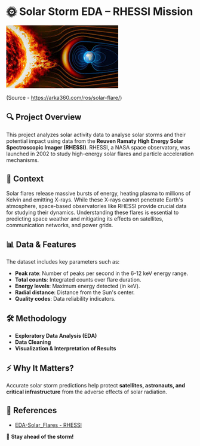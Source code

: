 # 🌞 Solar Storm EDA – RHESSI Mission

![Solar Flare Data](Flares.jpeg)

(Source - https://arka360.com/ros/solar-flare/)

## 🔍 Project Overview  
This project analyzes solar activity data to analyse solar storms and their potential impact using data from the **Reuven Ramaty High Energy Solar Spectroscopic Imager (RHESSI)**. RHESSI, a NASA space observatory, was launched in 2002 to study high-energy solar flares and particle acceleration mechanisms.

## 🚀 Context  
Solar flares release massive bursts of energy, heating plasma to millions of Kelvin and emitting X-rays. While these X-rays cannot penetrate Earth's atmosphere, space-based observatories like RHESSI provide crucial data for studying their dynamics. Understanding these flares is essential to predicting space weather and mitigating its effects on satellites, communication networks, and power grids.

## 📊 Data & Features  
The dataset includes key parameters such as:  
- **Peak rate**: Number of peaks per second in the 6-12 keV energy range.  
- **Total counts**: Integrated counts over flare duration.  
- **Energy levels**: Maximum energy detected (in keV).  
- **Radial distance**: Distance from the Sun's center.  
- **Quality codes**: Data reliability indicators.  

## 🛠 Methodology  
- **Exploratory Data Analysis (EDA)**  
- **Data Cleaning**  
- **Visualization & Interpretation of Results**  

## ⚡ Why It Matters?  
Accurate solar storm predictions help protect **satellites, astronauts, and critical infrastructure** from the adverse effects of solar radiation.  

## 🔗 References  
- [EDA-Solar_Flares - RHESSI](https://www.kaggle.com/code/dsvsriharsha/eda-solar-flares)


🚀 **Stay ahead of the storm!**  

